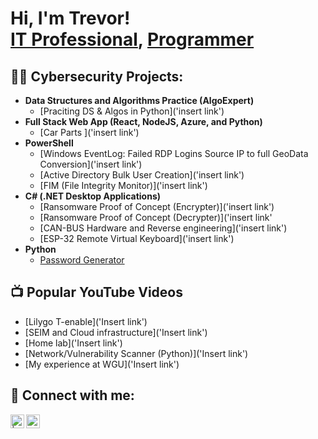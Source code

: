 <h1>Hi, I'm Trevor! <br/><a href="https://www.linkedin.com/in/trevormartes">IT Professional</a>, <a href="https://github.com/trevboy">Programmer</a> </h1>

<h2>👨‍💻 Cybersecurity Projects:</h2>

- <b>Data Structures and Algorithms Practice (AlgoExpert)</b>
  - [Praciting DS & Algos in Python]('insert link')
- <b>Full Stack Web App (React, NodeJS, Azure, and Python)</b>
  - [Car Parts ]('insert link')
- <b>PowerShell</b>
  - [Windows EventLog: Failed RDP Logins Source IP to full GeoData Conversion]('insert link')
  - [Active Directory Bulk User Creation]('insert link')
  - [FIM (File Integrity Monitor)]('insert link')
- <b>C# (.NET Desktop Applications)</b>
  - [Ransomware Proof of Concept (Encrypter)]('insert link')
  - [Ransomware Proof of Concept (Decrypter)]('insert link'
  - [CAN-BUS Hardware and Reverse engineering]('insert link')
  - [ESP-32 Remote Virtual Keyboard]('insert link')
- <b>Python</b>
  - [Password Generator](https://github.com/trevboy/PasswordTools/blob/main/PasswordGenerator.py)

<h2>📺 Popular YouTube Videos</h2>

- [Lilygo T-enable]('Insert link')
- [SEIM and Cloud infrastructure]('Insert link')
- [Home lab]('Insert link')
- [Network/Vulnerability Scanner (Python)]('Insert link')
- [My experience at WGU]('Insert link')

<h2> 🤳 Connect with me:</h2>

[<img align="left" alt="     | YouTube" width="22px" src="https://cdn.jsdelivr.net/npm/simple-icons@v3/icons/youtube.svg" />][youtube]
[<img align="left" alt="Trevor Martes | LinkedIn" width="22px" src="https://cdn.jsdelivr.net/npm/simple-icons@v3/icons/linkedin.svg" />][linkedin]


[youtube]: https://www.youtube.com/c/
[linkedin]: https://linkedin.com/in/trevormartes

<!--
**joshmadakor1/joshmadakor1** is a ✨ _special_ ✨ repository because its `README.md` (this file) appears on your GitHub profile.

Here are some ideas to get you started:

- 🔭 I’m currently working on ...
- 🌱 I’m currently learning ...
- 👯 I’m looking to collaborate on ...
- 🤔 I’m looking for help with ...
- 💬 Ask me about ...
- 📫 How to reach me: ...
- 😄 Pronouns: ...
- ⚡ Fun fact: ...
-->
